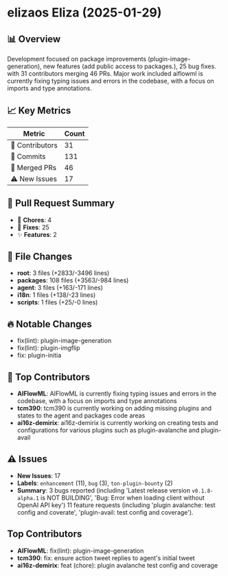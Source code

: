 # elizaos Eliza (2025-01-29)
    
## 📊 Overview
Development focused on package improvements (plugin-image-generation), new features (add public access to packages.), 25 bug fixes. with 31 contributors merging 46 PRs. Major work included aiflowml is currently fixing typing issues and errors in the codebase, with a focus on imports and type annotations.

## 📈 Key Metrics
| Metric | Count |
|---------|--------|
| 👥 Contributors | 31 |
| 📝 Commits | 131 |
| 🔄 Merged PRs | 46 |
| ⚠️ New Issues | 17 |

## 🔄 Pull Request Summary
- 🧹 **Chores**: 4
- 🐛 **Fixes**: 25
- ✨ **Features**: 2

## 📁 File Changes
- **root**: 3 files (+2833/-3496 lines)
- **packages**: 108 files (+3563/-984 lines)
- **agent**: 3 files (+163/-171 lines)
- **i18n**: 1 files (+138/-23 lines)
- **scripts**: 1 files (+25/-0 lines)

## 🔥 Notable Changes
- fix(lint): plugin-image-generation
- fix(lint): plugin-imgflip
- fix: plugin-initia 

## 👥 Top Contributors
- **AIFlowML**: AIFlowML is currently fixing typing issues and errors in the codebase, with a focus on imports and type annotations
- **tcm390**: tcm390 is currently working on adding missing plugins and states to the agent and packages code areas
- **ai16z-demirix**: ai16z-demirix is currently working on creating tests and configurations for various plugins such as plugin-avalanche and plugin-avail

## ⚠️ Issues
- **New Issues**: 17
- **Labels**: `enhancement` (11), `bug` (3), `ton-plugin-bounty` (2)
- **Summary**: 3 bugs reported (including 'Latest release version `v0.1.8-alpha.1` is NOT BUILDING', 'Bug: Error when loading client without OpenAI API key') 11 feature requests (including 'plugin avalanche: test config and coverate', 'plugin-avail: test config and coverage').

## Top Contributors
- **AIFlowML**: fix(lint): plugin-image-generation
- **tcm390**: fix: ensure action tweet replies to agent's initial tweet
- **ai16z-demirix**: feat (chore): plugin avalanche test config and coverage